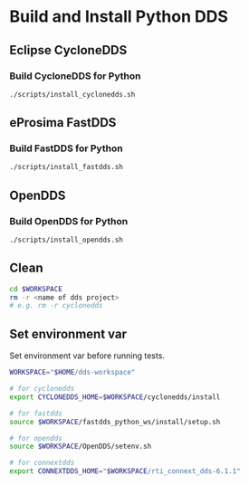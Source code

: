 # Build and Install Python DDS

## Eclipse CycloneDDS

### Build CycloneDDS for Python

```sh
./scripts/install_cyclonedds.sh 
```

## eProsima FastDDS

### Build FastDDS for Python

```sh
./scripts/install_fastdds.sh 
```

## OpenDDS

### Build OpenDDS for Python

```sh
./scripts/install_opendds.sh 
```

## Clean

```sh
cd $WORKSPACE
rm -r <name of dds project>
# e.g. rm -r cyclonedds
```

## Set environment var

Set environment var before running tests.

```sh
WORKSPACE="$HOME/dds-workspace"

# for cyclonedds
export CYCLONEDDS_HOME=$WORKSPACE/cyclonedds/install

# for fastdds
source $WORKSPACE/fastdds_python_ws/install/setup.sh

# for opendds
source $WORKSPACE/OpenDDS/setenv.sh

# for connextdds
export CONNEXTDDS_HOME="$WORKSPACE/rti_connext_dds-6.1.1"
```
